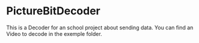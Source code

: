 # PictureBitDecoder

This is a Decoder for an school project about sending data. You can find an Video to decode in the exemple folder.
